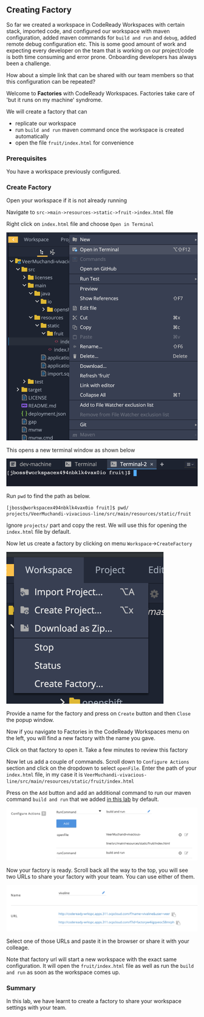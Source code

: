 ## Creating Factory

So far we created a workspace in CodeReady Workspaces with certain stack, imported code, and configured our workspace with maven configuration, added maven commands for `build and run` and `debug`, added remote debug configuration etc. This is some good amount of work and expecting every developer on the team that is working on our project/code is both time consuming and error prone. Onboarding developers has always been a challenge. 

How about a simple link that can be shared with our team members so that this configuration can be repeated? 

Welcome to **Factories** with CodeReady Workspaces. Factories take care of 'but it runs on my machine' syndrome.

We will create a factory that can 		

* replicate our workspace
* run `build and run` maven command once the workspace is created automatically
* open the file `fruit/index.html` for convenience


### Prerequisites

You have a workspace previously configured.

### Create Factory

Open your workspace if it is not already running
 
Navigate to `src->main->resources->static->fruit->index.html` file

Right click on `index.html` file and choose `Open in Terminal`

![](./images/1.Factory.png)

This opens a new terminal window as shown below

![](./images/2.Factory.png)

Run `pwd` to find the path as below.

```
[jboss@workspacex494nbklk4vax0io fruit]$ pwd/
projects/VeerMuchandi-vivacious-line/src/main/resources/static/fruit
```

Ignore `projects/` part and copy the rest. We will use this for opening the `index.html` file by default.

Now let us create a factory by clicking on menu `Workspace`->`CreateFactory`

![](./images/3.Factory.png)

Provide a name for the factory and press on `Create` button and then `Close` the popup window.

Now if you navigate to Factories in the CodeReady Workspaces menu on the left, you will find a new factory with the name you gave.

Click on that factory to open it. Take a few minutes to review this factory 

Now let us add a couple of commands. Scroll down to `Configure Actions` section and click on the dropdown to select `openFile`. Enter the path of your `index.html` file, in my case it is `VeerMuchandi-vivacious-line/src/main/resources/static/fruit/index.html`

Press on the `Add` button and add an additional command to run our maven command `build and run` that we added  [in this lab](EditCodeUsingCodeReadyWorkspaces.md#) by default.

![](./images/4.Factory.png)

Now your factory is ready. Scroll back all the way to the top, you will see two URLs to share your factory with your team. You can use either of them.

![](./images/5.Factory.png)

Select one of those URLs and paste it in the browser or share it with your colleage.

Note that factory url will start a new workspace with the exact same configuration. It will open the `fruit/index.html` file as well as run the `build and run` as soon as the workspace comes up.

### Summary

In this lab, we have learnt to create a factory to share your workspace settings with your team.








